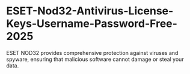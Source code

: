 # ESET-Nod32-Antivirus-License-Keys-Username-Password-Free-2025
ESET NOD32 provides comprehensive protection against viruses and spyware, ensuring that malicious software cannot damage or steal your data.
